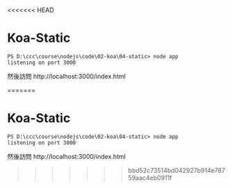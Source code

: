<<<<<<< HEAD
# Koa-Static


```
PS D:\ccc\course\nodejs\code\02-koa\04-static> node app
listening on port 3000
```

然後訪問 http://localhost:3000/index.html

=======
# Koa-Static


```
PS D:\ccc\course\nodejs\code\02-koa\04-static> node app
listening on port 3000
```

然後訪問 http://localhost:3000/index.html

>>>>>>> bbd52c73514bd042927b914e78759aac4eb0911f
